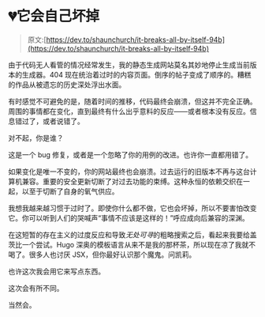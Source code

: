 # 💔它会自己坏掉

> 原文:[https://dev.to/shaunchurch/it-breaks-all-by-itself-94b](https://dev.to/shaunchurch/it-breaks-all-by-itself-94b)

由于代码无人看管的情况经常发生，我的静态生成网站莫名其妙地停止生成当前版本的生成器。404 现在统治着过时的内容页面。倒序的帖子变成了顺序的。糟糕的作品从被遗忘的历史深处浮出水面。

有时感觉不可避免的是，随着时间的推移，代码最终会崩溃，但这并不完全正确。周围的事情都在变化，直到最终有什么出乎意料的反应——或者根本没有反应。信息错过了，或者说错了。

对不起，你是谁？

这是一个 bug 修复，或者是一个忽略了你的用例的改进。也许你一直都用错了。

如果变化是唯一不变的，你的网站最终也会崩溃。过去运行的旧版本不再与这台计算机兼容。重要的安全更新切断了对过去功能的束缚。这种永恒的依赖交织在一起，以至于切断了自身的氧气供应。

我想我越来越习惯于过时了。即使你什么都不做，它也会坏掉，所以不要害怕改变它。你可以听到人们的哭喊声“事情不应该是这样的！”呼应成向后兼容的深渊。

在这短暂的存在主义的过度反应和导致*无处可寻*的粗略搜索之后，看起来我要给盖茨比一个尝试。Hugo 深奥的模板语言从来不是我的那杯茶，所以现在凉了我就不喝了。很多人也讨厌 JSX，但你最好认识那个魔鬼。问凯莉。

也许这次我会用它来写点东西。

这次会有所不同。

当然会。